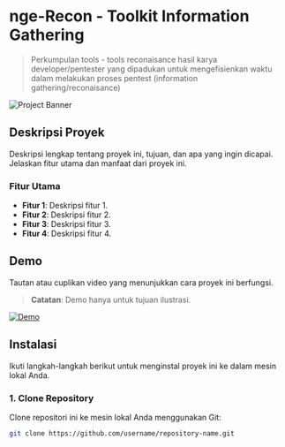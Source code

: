 # **nge-Recon - Toolkit Information Gathering**
> Perkumpulan tools - tools reconaisance hasil karya developer/pentester yang dipadukan untuk mengefisienkan waktu dalam melakukan proses pentest (information gathering/reconaisance) 

![Project Banner]([link-to-your-banner-image.jpg](https://i.ibb.co.com/pLJf2BK/ngerecon1.jpg))

## **Deskripsi Proyek**
Deskripsi lengkap tentang proyek ini, tujuan, dan apa yang ingin dicapai. Jelaskan fitur utama dan manfaat dari proyek ini.

### **Fitur Utama**
- **Fitur 1**: Deskripsi fitur 1.
- **Fitur 2**: Deskripsi fitur 2.
- **Fitur 3**: Deskripsi fitur 3.
- **Fitur 4**: Deskripsi fitur 4.

## **Demo**
Tautan atau cuplikan video yang menunjukkan cara proyek ini berfungsi.

> **Catatan**: Demo hanya untuk tujuan ilustrasi.

[![Demo](https://img.youtube.com/vi/VIDEO_ID/maxresdefault.jpg)](https://www.youtube.com/watch?v=VIDEO_ID)

## **Instalasi**

Ikuti langkah-langkah berikut untuk menginstal proyek ini ke dalam mesin lokal Anda.

### 1. **Clone Repository**
Clone repositori ini ke mesin lokal Anda menggunakan Git:
```bash
git clone https://github.com/username/repository-name.git

